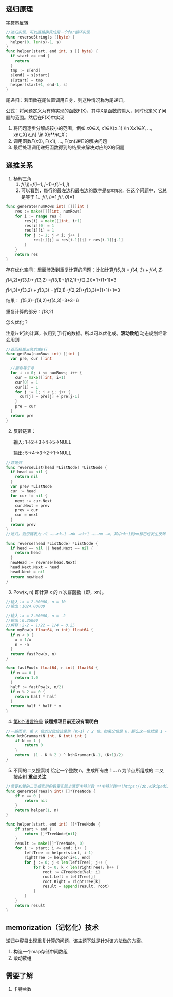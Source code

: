 ## 递归原理

[字符串反转](https://leetcode-cn.com/leetbook/read/recursion/490ye/)

```go
//递归实现，可以直接换算成用一个for循环实现
func reverseString(s []byte) {
  helper(0, len(s)-1, s)
}
func helper(start, end int, s [] byte) {
  if start >= end {
    return
  }
  tmp := s[end]
  s[end] = s[start]
  s[start] = tmp
  helper(start+1, end-1, s)
}
```

尾递归：若函数在尾位置调用自身，则这种情况称为尾递归。

公式：将问题定义为有待实现的函数F(X)，其中X是函数的输入，同时也定义了问题的范围。然后在F(X)中实现

1. 将问题逐步分解成较小的范围，例如 *x*0∈*X*, x1∈X{x_1} \in X*x*1∈*X*, ..., xn∈X{x_n} \in X*x**n*∈*X*；
2. 调用函数*F*(*x*0), F(x1), ..., F(xn)递归的解决问题
3. 最后处理调用递归函数得到的结果来解决对应的X的问题

## 递推关系

1. 杨辉三角	
   1. *f*(*i*,*j*)=*f*(*i*−1, *j*−1)+*f*(*i*−1, *j*)
   2. 可以看到，每行的最左边和最右边的数字是`基本情况`，在这个问题中，它总是等于 1。*f*(*i*, *i*)=1 *f*(*i*, *0*)=1 

```go
func generate(numRows int) [][]int {
    res := make([][]int, numRows)
    for i := range res {
        res[i] = make([]int, i+1)
        res[i][0] = 1
        res[i][i] = 1
        for j := 1; j < i; j++ {
            res[i][j] = res[i-1][j] + res[i-1][j-1]
        }
    }
    return res
}
```



存在优化空间：里面涉及到重复计算的问题：比如计算*f*(*5*,*3*) = *f*(*4*, *3*) + *f*(*4*, *2*)

*f*(4,2)=*f*(3,1)+ *f*(3,2) =*f*(3,1)+(*f*(2,1)+*f*(2,2))=1+(1+1)=3

 *f*(4,3)=*f*(3,2) + *f*(3,3) =(*f*(2,1)+*f*(2,2))+*f*(3,3)=(1+1)+1=3

结果： *f*(5,3)=*f*(4,2)+*f*(4,3)=3+3=6

重复计算的部分：*f*(3,2)

怎么优化？

注意i+1行的计算，仅用到了i行的数据。所以可以优化成。**滚动数组** 动态规划经常会用到

```go
//返回杨辉三角的第K行
func getRow(numRows int) []int {
  var pre, cur []int

  //要有等于号
  for i := 0; i <= numRows; i++ {
    cur = make([]int, i+1)
    cur[0] = 1
    cur[i] = 1
    for j := 1; j < i; j++ {
      cur[j] = pre[j] + pre[j-1]
    }
    pre = cur
  }
  return pre
}
```

2. 反转链表： 

   输入: 1->2->3->4->5->NULL

   输出: 5->4->3->2->1->NULL

```go
//非递归
func reverseList(head *ListNode) *ListNode {
  if head == nil {
    return nil
  }
  var prev *ListNode
  cur := head
  for cur != nil {
    next := cur.Next
    cur.Next = prev
    prev = cur
    cur = next
  }
  return prev
}
//递归，假设链表为 n1 →…→nk−1 →nk →nk+1 →…→nm →∅，其中nk+1到nm都已经发生反转（n1 →…→nk−1 →nk →nk+1 ←…←nm），我们处于nk，希望nk+1的下一个节点指向nk，所以nk.next.next = nk（需要注意的是：n1的下一个节点必须指向nil）

func reverse(head *ListNode) *ListNode {
  if head == nil || head.Next == nil {
    return head
  }
  newHead := reverse(head.Next)
  head.Next.Next = head
  head.Next = nil
  return newHead
}

```

3. Pow(x, n) 即计算 x 的 n 次幂函数（即，xn）。

```go
//输入：x = 2.00000, n = 10
//输出：1024.00000

//输入：x = 2.00000, n = -2
//输出：0.25000
//解释：2-2 = 1/22 = 1/4 = 0.25
func myPow(x float64, n int) float64 {
  if n < 0 {
    x = 1/x
    n = -n
  }
  return fastPow(x, n)
}

func fastPow(x float64, n int) float64 {
  if n == 0 {
    return 1.0
  }
  half := fastPow(x, n/2)
  if n % 2 == 0 {
    return half * half
  } 
  return half * half * x
}
```

4. [第k个语言符号](https://leetcode-cn.com/leetbook/read/recursion/4kdbs/) **该题推理目前还没有看明白** 

```go
//一般而言，第 K 位的父位应该是第 (K+1) / 2 位。如果父位是 0，那么这一位就是 1 - (K%2)。如果父位是 1，那么这一位就是 K%2。
func kthGrammar(N int, K int) int {
    if N == 1 {
        return 0
    }
    return  (1 - K % 2 ) ^ kthGrammar(N-1, (K+1)/2)
}
```

5. 不同的二叉搜索树  给定一个整数 n，生成所有由 1 ... n 为节点所组成的 二叉搜索树 **重点关注**

```go
//需要构建的二叉搜索树的数量实际上满足卡特兰数 **卡特兰数**(https://zh.wikipedia.org/wiki/%E5%8D%A1%E5%A1%94%E5%85%B0%E6%95%B0)
func generateTrees(n int) []*TreeNode {
    if n == 0 {
        return nil
    }
    return helper(1, n)
}

func helper(start, end int) []*TreeNode {
    if start > end {
        return []*TreeNode{nil}
    }
    result := make([]*TreeNode, 0)
    for i := start; i <= end; i++ {
        leftTree := helper(start, i-1)
        rightTree := helper(i+1, end)
        for j := 0; j < len(leftTree); j++ {
            for k := 0; k < len(rightTree); k++ {
                root := &TreeNode{Val: i}
                root.Left = leftTree[j]
                root.Right = rightTree[k]
                result = append(result, root)
            }
        }
    }
    return result
}
```

## memorization（记忆化）技术

递归中容易出现重复计算的问题，该主题下就是针对该方法做的方案。

1. 构造一个map存储中间数组
2. 滚动数组

## 需要了解

1. 卡特兰数